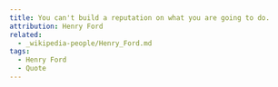 ```yaml
---
title: You can't build a reputation on what you are going to do.
attribution: Henry Ford
related:
  - _wikipedia-people/Henry_Ford.md
tags:
  - Henry Ford
  - Quote
---
```

